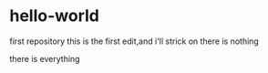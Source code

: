 # hello-world
first repository
this is the first edit,and i'll strick on
 there is nothing
 
 there is everything 
